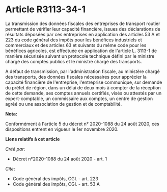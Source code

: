 # Article R3113-34-1

La transmission des données fiscales des entreprises de transport routier permettant de vérifier leur capacité financière,
issues des déclarations de résultats déposées par ces entreprises en application des articles 53 A et 223 du code général des
impôts pour les bénéfices industriels et commerciaux et des articles 63 et suivants du même code pour les bénéfices
agricoles, est effectuée en application de l'article L. 3113-1 de manière sécurisée suivant un protocole technique défini par
le ministre chargé des comptes publics et le ministre chargé des transports.

A défaut de transmission, par l'administration fiscale, au ministère chargé des transports, des données fiscales nécessaires
pour apprécier la capacité financière de l'entreprise, l'entreprise communique, sur demande du préfet de région, dans un
délai de deux mois à compter de la réception de cette demande, ses comptes annuels certifiés, visés ou attestés par un
expert-comptable, un commissaire aux comptes, un centre de gestion agréé ou une association de gestion et de comptabilité.

**Nota:**

Conformément à l'article 5 du décret n° 2020-1088 du 24 août 2020, ces dispositions entrent en vigueur le 1er novembre 2020.

**Liens relatifs à cet article**

_Créé par_:

  - Décret n°2020-1088 du 24 août 2020 - art. 1

_Cite_:

  - Code général des impôts, CGI. - art. 223
  - Code général des impôts, CGI. - art. 53 A
